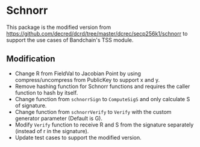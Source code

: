 # Schnorr

This package is the modified version from https://github.com/decred/dcrd/tree/master/dcrec/secp256k1/schnorr to support the use cases of Bandchain's TSS module.

## Modification
- Change R from FieldVal to Jacobian Point by using compress/uncompress from PublicKey to support x and y.
- Remove hashing function for Schnorr functions and requires the caller function to hash by itself.
- Change function from `schnorrSign` to `ComputeSigS` and only calculate S of signature.
- Change function from `schnorrVerify` to `Verify` with the custom generator parameter (Default is G).
- Modify `Verify` function to receive R and S from the signature separately (instead of r in the signature).
- Update test cases to support the modified version.
